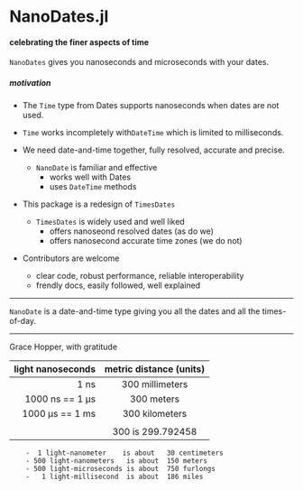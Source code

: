 # NanoDates.jl
#### celebrating the finer aspects of time


`NanoDates` gives you nanoseconds and microseconds with your dates.

##### motivation

- The `Time` type from Dates supports nanoseconds when dates are not used.
- `Time` works incompletely with`DateTime` which is limited to milliseconds.

- We need date-and-time together, fully resolved, accurate and precise.
  - `NanoDate` is familiar and effective
    -  works well with Dates
    -  uses `DateTime` methods

- This package is a redesign of `TimesDates`
  - `TimesDates` is widely used and well liked
    - offers nanoseond resolved dates       (as do we)
    - offers nanosecond accurate time zones (we do not)
 
- Contributors are welcome
  -  clear code, robust performance, reliable interoperability
  -  frendly docs, easily followed, well explained
 
----

`NanoDate` is a date-and-time type giving you all the dates and all the times-of-day.

----



Grace Hopper, with gratitude

| light nanoseconds | metric distance (units) |
|------------------:|:-----------------------:|
| 1 ns              | 300 millimeters         |
| 1000 ns == 1 μs   | 300 meters              |
| 1000 μs == 1 ms   | 300 kilometers          |
|                   |                         |
|                   | 300 is 299.792458       |

        -  1 light-nanometer    is about   30 centimeters
        - 500 light-nanometers   is about  150 meters
        - 500 light-microseconds is about  750 furlongs
        -   1 light-millisecond  is about  186 miles




